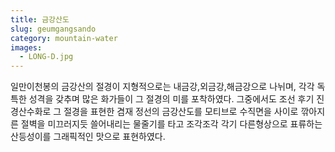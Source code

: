 ```yaml
---
title: 금강산도
slug: geumgangsando
category: mountain-water
images:
  - LONG-D.jpg
---
```


일만이천봉의 금강산의 절경이  지형적으로는 내금강,외금강,해금강으로 나뉘며, 각각 독특한 성격을 갖추며 많은 화가들이 그 절경의 미를 포착하였다. 그중에서도 조선 후기 진경산수화로 그 절경을 표현한 겸재 정선의 금강산도를 모티브로 수직면을 사이로 깎아지른 절벽을 미끄러지듯 쓸어내리는 물줄기를 타고 조각조각 각기 다른형상으로 표류하는 산등성이를 그래픽적인 맛으로 표현하였다.

